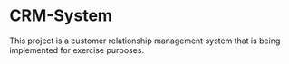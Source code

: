 # CRM-System
This project is a customer relationship management system that is being implemented for exercise purposes. 

